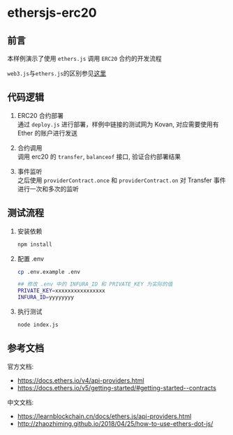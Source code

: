 # ethersjs-erc20

## 前言

本样例演示了使用 `ethers.js` 调用 `ERC20` 合约的开发流程

`web3.js`与`ethers.js`的区别参见[这里](./web3-vs-ethers/README-cn.md)

## 代码逻辑

1. ERC20 合约部署  
   通过 `deploy.js` 进行部署，样例中链接的测试网为 Kovan, 对应需要使用有 Ether 的账户进行发送

2. 合约调用  
   调用 erc20 的 `transfer`, `balanceof` 接口, 验证合约部署结果

3. 事件监听  
   之后使用 `providerContract.once` 和 `providerContract.on` 对 Transfer 事件进行一次和多次的监听

## 测试流程

1. 安装依赖

   ```sh
   npm install
   ```

2. 配置 .env

   ```sh
   cp .env.example .env

   ## 修改 .env 中的 INFURA_ID 和 PRIVATE_KEY 为实际的值
   PRIVATE_KEY=xxxxxxxxxxxxxxxx
   INFURA_ID=yyyyyyyy
   ```

3. 执行测试

   ```sh
   node index.js
   ```

## 参考文档

官方文档:

- <https://docs.ethers.io/v4/api-providers.html>
- <https://docs.ethers.io/v5/getting-started/#getting-started--contracts>

中文文档:

- <https://learnblockchain.cn/docs/ethers.js/api-providers.html>
- <http://zhaozhiming.github.io/2018/04/25/how-to-use-ethers-dot-js/>
